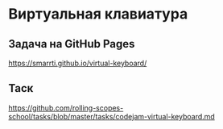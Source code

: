 # Виртуальная клавиатура

## Задача на GitHub Pages
https://smarrti.github.io/virtual-keyboard/

## Таск
https://github.com/rolling-scopes-school/tasks/blob/master/tasks/codejam-virtual-keyboard.md